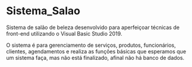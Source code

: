 # Sistema_Salao
Sistema de salão de beleza desenvolvido para aperfeiçoar técnicas de front-end utilizando o Visual Basic Studio 2019.

O sistema é para gerenciamento de serviços, produtos, funcionários, clientes, agendamentos e realiza as funções básicas que esperamos que um sistema faça, mas não está finalizado, afinal não há banco de dados.

